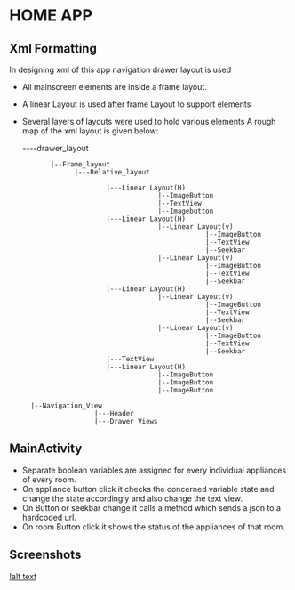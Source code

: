 <h1>HOME APP</h1>

## Xml Formatting
In designing xml of this app navigation drawer layout is used
* All mainscreen elements are inside a frame layout.
* A linear Layout is used after frame Layout to support elements
* Several layers of layouts were used to hold various elements
A rough map of the xml layout  is given below:
    
    ----drawer_layout
                
             |--Frame_layout
                   |---Relative_layout
                           
                           |---Linear Layout(H)
                                        |--ImageButton
                                        |--TextView
                                        |--Imagebutton
                           |---Linear Layout(H)
                                        |--Linear Layout(v)
                                                    |--ImageButton
                                                    |--TextView
                                                    |--Seekbar
                                        |--Linear Layout(v)
                                                    |--ImageButton
                                                    |--TextView
                                                    |--Seekbar
                           |---Linear Layout(H)
                                        |--Linear Layout(v)
                                                    |--ImageButton
                                                    |--TextView
                                                    |--Seekbar
                                        |--Linear Layout(v)
                                                    |--ImageButton
                                                    |--TextView
                                                    |--Seekbar
                           |---TextView
                           |---Linear Layout(H)
                                        |--ImageButton
                                        |--ImageButton
                                        |--ImageButton
        
        |--Navigation_View
                        |---Header
                        |---Drawer Views
        
        
## MainActivity
* Separate boolean variables are assigned for every individual appliances of every room.
* On appliance button click it checks the concerned variable state and change the state accordingly 
and also change the text view.
* On Button or seekbar change it calls a method which sends a json to a hardcoded url.
* On room Button click it shows the status of the appliances of that room.
        

## Screenshots
[!alt text](/home/rakesh/Pictures/Screenshot_1524394995.png)
        
        
        
        
        
        
        
        
        
        
        
        
        
        
        
        
        
        
        
        
        
        
        
        
        
        
        
        
        
